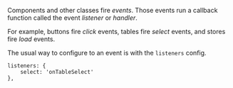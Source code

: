 Components and other classes fire _events_. Those events run a callback
function called the event _listener_ or _handler_.

For example, buttons fire _click_ events, tables
fire  _select_ events, and stores fire _load_ events.

The usual way to configure to an event is with the `listeners` config. 

    listeners: {
        select: 'onTableSelect'
    },


